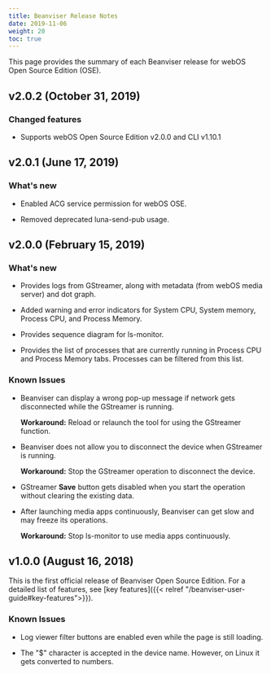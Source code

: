 ```yaml
---
title: Beanviser Release Notes
date: 2019-11-06
weight: 20
toc: true
---
```


This page provides the summary of each Beanviser release for webOS Open Source Edition (OSE).

## v2.0.2 (October 31, 2019)

### Changed features

  - Supports webOS Open Source Edition v2.0.0 and CLI v1.10.1

## v2.0.1 (June 17, 2019)

### What's new

  - Enabled ACG service permission for webOS OSE.

  - Removed deprecated luna-send-pub usage.

## v2.0.0 (February 15, 2019)

### What's new

  - Provides logs from GStreamer, along with metadata (from webOS media server) and dot graph.

  - Added warning and error indicators for System CPU, System memory, Process CPU, and Process Memory.

  - Provides sequence diagram for ls-monitor.

  - Provides the list of processes that are currently running in Process CPU and Process Memory tabs. Processes can be filtered from this list.

### Known Issues

  - Beanviser can display a wrong pop-up message if network gets disconnected while the GStreamer is running.

    **Workaround:** Reload or relaunch the tool for using the GStreamer function.

  - Beanviser does not allow you to disconnect the device when GStreamer is running.

    **Workaround:** Stop the GStreamer operation to disconnect the device.

  - GStreamer **Save** button gets disabled when you start the operation without clearing the existing data.

  - After launching media apps continuously, Beanviser can get slow and may freeze its operations.

    **Workaround:** Stop ls-monitor to use media apps continuously.

## v1.0.0 (August 16, 2018)

This is the first official release of Beanviser Open Source Edition. For a detailed list of features, see [key features]({{< relref "/beanviser-user-guide#key-features">}}).

### Known Issues

  - Log viewer filter buttons are enabled even while the page is still loading.

  - The "$" character is accepted in the device name. However, on Linux it gets converted to numbers.
